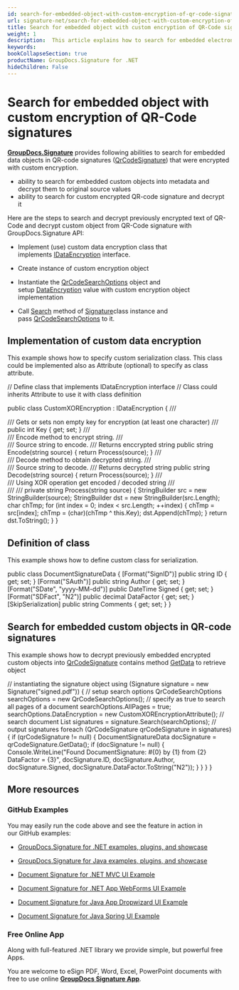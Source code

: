 ```yaml
---
id: search-for-embedded-object-with-custom-encryption-of-qr-code-signatures
url: signature-net/search-for-embedded-object-with-custom-encryption-of-qr-code-signatures
title: Search for embedded object with custom encryption of QR-Code signatures
weight: 1
description:  This article explains how to search for embedded electronic signatures with custom encryption in QR-code electronic signatures. This topic contains example of custom encryption, class definition and search for encrypted objects in the QR-codes with GroupDocs.Signature.
keywords: 
bookCollapseSection: true
productName: GroupDocs.Signature for .NET
hideChildren: False
---
```


# Search for embedded object with custom encryption of QR-Code signatures

[**GroupDocs.Signature**](https://products.groupdocs.com/signature/net) provides following abilities to search for embedded data objects in QR-code signatures ([QrCodeSignature](https://apireference.groupdocs.com/net/signature/groupdocs.signature.domain/qrcodesignature)) that were encrypted with custom encryption.  

*   ability to search for embedded custom objects into metadata and decrypt them to original source values
*   ability to search for custom encrypted QR-code signature and decrypt it  

Here are the steps to search and decrypt previously encrypted text of QR-Code and decrypt custom object from QR-Code signature with GroupDocs.Signature API:

*   Implement (use) custom data encryption class that implements [IDataEncryption](https://apireference.groupdocs.com/net/signature/groupdocs.signature.domain.extensions/idataencryption) interface.
    
*   Create instance of custom encryption object  
    
*   Instantiate the [QrCodeSearchOptions](https://apireference.groupdocs.com/net/signature/groupdocs.signature.options/qrcodesearchoptions) object and setup [DataEncryption](https://apireference.groupdocs.com/net/signature/groupdocs.signature.options/qrcodesearchoptions/properties/dataencryption) value with custom encryption object implementation  
    
*   Call [Search](https://apireference.groupdocs.com/net/signature/groupdocs.signature/signature/methods/search/_1) method of [Signature](https://apireference.groupdocs.com/net/signature/groupdocs.signature/signature)class instance and pass [QrCodeSearchOptions](https://apireference.groupdocs.com/net/signature/groupdocs.signature.options/qrcodesearchoptions) to it.
    

## Implementation of custom data encryption

This example shows how to specify custom serialization class. This class could be implemented also as Attribute (optional) to specify as class attribute.

// Define class that implements IDataEncryption interface
// Class could inherits Attribute to use it with class definition

public class CustomXOREncryption : IDataEncryption
{
    /// <summary>
    /// Gets or sets non empty key for encryption (at least one character)
    /// </summary>
    public int Key { get; set; }
    /// <summary>
    /// Encode method to encrypt string.
    /// </summary>
    /// <param name="source">Source string to encode.</param>
    /// <returns>Returns enccrypted string</returns>
    public string Encode(string source)
    {
        return Process(source);
    }
    /// <summary>
    /// Decode method to obtain decrypted string.
    /// </summary>
    /// <param name="source">Source string to decode.</param>
    /// <returns>Returns decrypted string</returns>
    public string Decode(string source)
    {
        return Process(source);
    }
    /// <summary>
    /// Using XOR operation get encoded / decoded string
    /// </summary>
    /// <param name="source"></param>
    /// <returns></returns>
    private string Process(string source)
    {
        StringBuilder src = new StringBuilder(source);
        StringBuilder dst = new StringBuilder(src.Length);
        char chTmp;
        for (int index = 0; index < src.Length; ++index)
        {
            chTmp = src\[index\];
            chTmp = (char)(chTmp ^ this.Key);
            dst.Append(chTmp);
        }
        return dst.ToString();
    }
}

## Definition of class

This example shows how to define custom class for serialization.

public class DocumentSignatureData
{
    \[Format("SignID")\]
    public string ID { get; set; }
    \[Format("SAuth")\]
    public string Author { get; set; }
    \[Format("SDate", "yyyy-MM-dd")\]
    public DateTime Signed { get; set; }
    \[Format("SDFact", "N2")\]
    public decimal DataFactor { get; set; }
    \[SkipSerialization\]
    public string Comments { get; set; }
}

## Search for embedded custom objects in QR-code signatures

This example shows how to decrypt previously embedded encrypted custom objects into [QrCodeSignature](https://apireference.groupdocs.com/net/signature/groupdocs.signature.domain/qrcodesignature) contains method [GetData](https://apireference.groupdocs.com/net/signature/groupdocs.signature.domain/qrcodesignature/methods/getdata/_1) to retrieve object

// instantiating the signature object
using (Signature signature = new Signature("signed.pdf"))
{
    // setup search options
    QrCodeSearchOptions searchOptions = new QrCodeSearchOptions();
    // specify as true to search all pages of a document
    searchOptions.AllPages = true;
    searchOptions.DataEncryption = new CustomXOREncryptionAttribute();
    // search document
    List<QrCodeSignature> signatures = signature.Search<QrCodeSignature>(searchOptions);
    // output signatures
    foreach (QrCodeSignature qrCodeSignature in signatures)
    {
        if (qrCodeSignature != null)
        {
            DocumentSignatureData docSignature = qrCodeSignature.GetData<DocumentSignatureData>();
            if (docSignature != null)
            {
                Console.WriteLine("Found DocumentSignature: #{0} by {1} from {2} DataFactor = {3}", docSignature.ID, 
                    docSignature.Author, docSignature.Signed, docSignature.DataFactor.ToString("N2"));
            }
        }
    }
}

## More resources

### GitHub Examples 

You may easily run the code above and see the feature in action in our GitHub examples:

*   [GroupDocs.Signature for .NET examples, plugins, and showcase](https://github.com/groupdocs-signature/GroupDocs.Signature-for-.NET)
    
*   [GroupDocs.Signature for Java examples, plugins, and showcase](https://github.com/groupdocs-signature/GroupDocs.Signature-for-Java)
    
*   [Document Signature for .NET MVC UI Example](https://github.com/groupdocs-signature/GroupDocs.Signature-for-.NET-MVC) 
    
*   [Document Signature for .NET App WebForms UI Example](https://github.com/groupdocs-signature/GroupDocs.Signature-for-.NET-WebForms)
    
*   [Document Signature for Java App Dropwizard UI Example](https://github.com/groupdocs-signature/GroupDocs.Signature-for-Java-Dropwizard)
    
*   [Document Signature for Java Spring UI Example](https://github.com/groupdocs-signature/GroupDocs.Signature-for-Java-Spring)
    

### Free Online App 

Along with full-featured .NET library we provide simple, but powerful free Apps.

You are welcome to eSign PDF, Word, Excel, PowerPoint documents with free to use online **[GroupDocs Signature App](https://products.groupdocs.app/signature)**.

